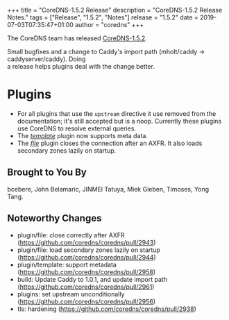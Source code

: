 +++
title = "CoreDNS-1.5.2 Release"
description = "CoreDNS-1.5.2 Release Notes."
tags = ["Release", "1.5.2", "Notes"]
release = "1.5.2"
date = 2019-07-03T07:35:47+01:00
author = "coredns"
+++

The CoreDNS team has released
[CoreDNS-1.5.2](https://github.com/coredns/coredns/releases/tag/v1.5.2).

Small bugfixes and a change to Caddy's import path (mholt/caddy -> caddyserver/caddy). Doing           
a release helps plugins deal with the change better.                                                   
                                                                  
# Plugins

* For all plugins that use the `upstream` directive it use removed from the documentation; it's still accepted
  but is a noop. Currently these plugins use CoreDNS to resolve external queries.
* The [*template*](/plugins/template) plugin now supports meta data.
* The [*file*](/plugins/file) plugin closes the connection after an AXFR. It also loads secondary zones
  lazily on startup.

## Brought to You By

bcebere,
John Belamaric,
JINMEI Tatuya,
Miek Gieben,
Timoses,
Yong Tang.

## Noteworthy Changes

* plugin/file: close correctly after AXFR (https://github.com/coredns/coredns/pull/2943)
* plugin/file: load secondary zones lazily on startup (https://github.com/coredns/coredns/pull/2944)
* plugin/template: support metadata (https://github.com/coredns/coredns/pull/2958)
* build: Update Caddy to 1.0.1, and update import path (https://github.com/coredns/coredns/pull/2961)
* plugins: set upstream unconditionally (https://github.com/coredns/coredns/pull/2956)
* tls: hardening (https://github.com/coredns/coredns/pull/2938)
